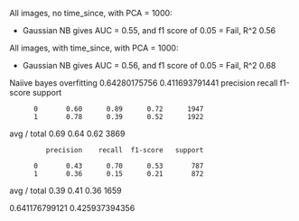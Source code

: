 All images, no time_since, with PCA = 1000:
- Gaussian NB gives AUC = 0.55, and f1 score of 0.05 = Fail, R^2 0.56

All images, with time_since, with PCA = 1000:
- Gaussian NB gives AUC = 0.56, and f1 score of 0.05 = Fail, R^2 0.68


Naiive bayes overfitting
0.64280175756
0.411693791441
             precision    recall  f1-score   support

          0       0.60      0.89      0.72      1947
          1       0.78      0.39      0.52      1922

avg / total       0.69      0.64      0.62      3869

             precision    recall  f1-score   support

          0       0.43      0.70      0.53       787
          1       0.36      0.15      0.21       872

avg / total       0.39      0.41      0.36      1659

0.641176799121
0.425937394356

